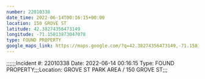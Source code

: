 ```yaml
---
number: 22010338
date_time: 2022-06-14T00:16:15+00:00
location: 150 GROVE ST
latitude: 42.38274356473149
longitude: -71.15813873047078
type: FOUND PROPERTY
google_maps_link: https://maps.google.com/?q=42.38274356473149,-71.15813873047078
---
```


;;;;;;Incident #: 22010338  Date: 2022-06-14 00:16:15   Type: FOUND PROPERTY;;;Location: GROVE ST PARK AREA / 150 GROVE ST;;;
